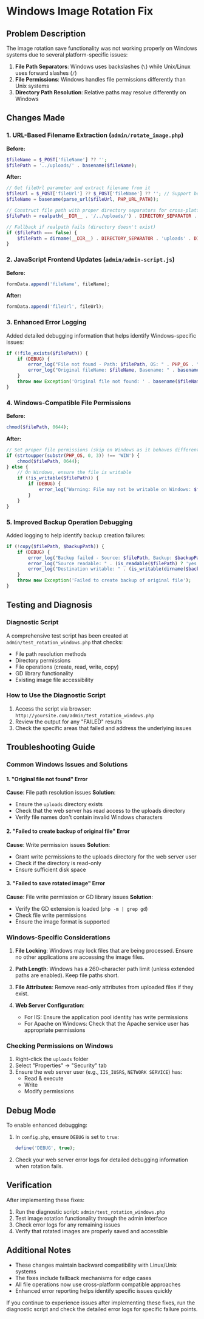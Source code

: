 # Windows Image Rotation Fix

## Problem Description
The image rotation save functionality was not working properly on Windows systems due to several platform-specific issues:

1. **File Path Separators**: Windows uses backslashes (`\`) while Unix/Linux uses forward slashes (`/`)
2. **File Permissions**: Windows handles file permissions differently than Unix systems
3. **Directory Path Resolution**: Relative paths may resolve differently on Windows

## Changes Made

### 1. URL-Based Filename Extraction (`admin/rotate_image.php`)

**Before:**
```php
$fileName = $_POST['fileName'] ?? '';
$filePath = '../uploads/' . basename($fileName);
```

**After:**
```php
// Get fileUrl parameter and extract filename from it
$fileUrl = $_POST['fileUrl'] ?? $_POST['fileName'] ?? ''; // Support both new fileUrl and legacy fileName
$fileName = basename(parse_url($fileUrl, PHP_URL_PATH));

// Construct file path with proper directory separators for cross-platform compatibility
$filePath = realpath(__DIR__ . '/../uploads/') . DIRECTORY_SEPARATOR . basename($fileName);

// Fallback if realpath fails (directory doesn't exist)
if ($filePath === false) {
    $filePath = dirname(__DIR__) . DIRECTORY_SEPARATOR . 'uploads' . DIRECTORY_SEPARATOR . basename($fileName);
}
```

### 2. JavaScript Frontend Updates (`admin/admin-script.js`)

**Before:**
```javascript
formData.append('fileName', fileName);
```

**After:**
```javascript
formData.append('fileUrl', fileUrl);
```

### 3. Enhanced Error Logging

Added detailed debugging information that helps identify Windows-specific issues:

```php
if (!file_exists($filePath)) {
    if (DEBUG) {
        error_log("File not found - Path: $filePath, OS: " . PHP_OS . ", DIR: " . __DIR__);
        error_log("Original fileName: $fileName, Basename: " . basename($fileName));
    }
    throw new Exception('Original file not found: ' . basename($fileName));
}
```

### 4. Windows-Compatible File Permissions

**Before:**
```php
chmod($filePath, 0644);
```

**After:**
```php
// Set proper file permissions (skip on Windows as it behaves differently)
if (strtoupper(substr(PHP_OS, 0, 3)) !== 'WIN') {
    chmod($filePath, 0644);
} else {
    // On Windows, ensure the file is writable
    if (!is_writable($filePath)) {
        if (DEBUG) {
            error_log("Warning: File may not be writable on Windows: $filePath");
        }
    }
}
```

### 5. Improved Backup Operation Debugging

Added logging to help identify backup creation failures:

```php
if (!copy($filePath, $backupPath)) {
    if (DEBUG) {
        error_log("Backup failed - Source: $filePath, Backup: $backupPath, OS: " . PHP_OS);
        error_log("Source readable: " . (is_readable($filePath) ? 'yes' : 'no'));
        error_log("Destination writable: " . (is_writable(dirname($backupPath)) ? 'yes' : 'no'));
    }
    throw new Exception('Failed to create backup of original file');
}
```

## Testing and Diagnosis

### Diagnostic Script
A comprehensive test script has been created at `admin/test_rotation_windows.php` that checks:

- File path resolution methods
- Directory permissions
- File operations (create, read, write, copy)
- GD library functionality
- Existing image file accessibility

### How to Use the Diagnostic Script

1. Access the script via browser: `http://yoursite.com/admin/test_rotation_windows.php`
2. Review the output for any "FAILED" results
3. Check the specific areas that failed and address the underlying issues

## Troubleshooting Guide

### Common Windows Issues and Solutions

#### 1. "Original file not found" Error
**Cause**: File path resolution issues
**Solution**: 
- Ensure the `uploads` directory exists
- Check that the web server has read access to the uploads directory
- Verify file names don't contain invalid Windows characters

#### 2. "Failed to create backup of original file" Error
**Cause**: Write permission issues
**Solution**:
- Grant write permissions to the uploads directory for the web server user
- Check if the directory is read-only
- Ensure sufficient disk space

#### 3. "Failed to save rotated image" Error
**Cause**: File write permission or GD library issues
**Solution**:
- Verify the GD extension is loaded (`php -m | grep gd`)
- Check file write permissions
- Ensure the image format is supported

### Windows-Specific Considerations

1. **File Locking**: Windows may lock files that are being processed. Ensure no other applications are accessing the image files.

2. **Path Length**: Windows has a 260-character path limit (unless extended paths are enabled). Keep file paths short.

3. **File Attributes**: Remove read-only attributes from uploaded files if they exist.

4. **Web Server Configuration**: 
   - For IIS: Ensure the application pool identity has write permissions
   - For Apache on Windows: Check that the Apache service user has appropriate permissions

### Checking Permissions on Windows

1. Right-click the `uploads` folder
2. Select "Properties" → "Security" tab
3. Ensure the web server user (e.g., `IIS_IUSRS`, `NETWORK SERVICE`) has:
   - Read & execute
   - Write
   - Modify permissions

## Debug Mode

To enable enhanced debugging:

1. In `config.php`, ensure `DEBUG` is set to `true`:
   ```php
   define('DEBUG', true);
   ```

2. Check your web server error logs for detailed debugging information when rotation fails.

## Verification

After implementing these fixes:

1. Run the diagnostic script: `admin/test_rotation_windows.php`
2. Test image rotation functionality through the admin interface
3. Check error logs for any remaining issues
4. Verify that rotated images are properly saved and accessible

## Additional Notes

- These changes maintain backward compatibility with Linux/Unix systems
- The fixes include fallback mechanisms for edge cases
- All file operations now use cross-platform compatible approaches
- Enhanced error reporting helps identify specific issues quickly

If you continue to experience issues after implementing these fixes, run the diagnostic script and check the detailed error logs for specific failure points.